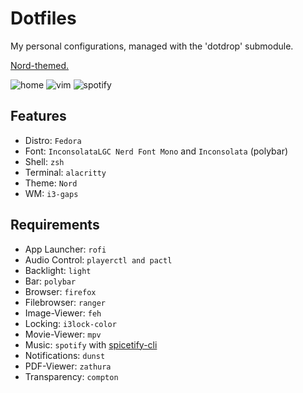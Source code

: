 Dotfiles
========

My personal configurations, managed with the 'dotdrop' submodule.

[Nord-themed.](https://www.nordtheme.com/)

![home](https://i.imgur.com/zayLDb6.png)
![vim](https://i.imgur.com/aihcZMe.png)
![spotify](https://i.imgur.com/hFKH7y1.png)

## Features
+ Distro: `Fedora`
+ Font: `InconsolataLGC Nerd Font Mono` and `Inconsolata` (polybar)
+ Shell: `zsh`
+ Terminal: `alacritty`
+ Theme: `Nord`
+ WM: `i3-gaps`

## Requirements
+ App Launcher: `rofi`
+ Audio Control: `playerctl and pactl`
+ Backlight: `light`
+ Bar: `polybar`
+ Browser: `firefox`
+ Filebrowser: `ranger`
+ Image-Viewer: `feh`
+ Locking: `i3lock-color`
+ Movie-Viewer: `mpv`
+ Music: `spotify` with [spicetify-cli](https://github.com/khanhas/spicetify-cli/)
+ Notifications: `dunst`
+ PDF-Viewer: `zathura`
+ Transparency: `compton`

